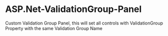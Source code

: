 ASP.Net-ValidationGroup-Panel
=============================

Custom Validation Group Panel, this will set all controls with ValidationGroup Property with the same Validation Group Name